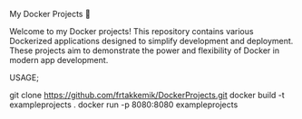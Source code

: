 My Docker Projects 🚀

Welcome to my Docker projects! This repository contains various Dockerized applications designed to simplify development and deployment. These projects aim to demonstrate the power and flexibility of Docker in modern app development.

USAGE;

git clone https://github.com/frtakkemik/DockerProjects.git
docker build -t exampleprojects .
docker run -p 8080:8080 exampleprojects
